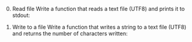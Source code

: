 0. Read file
Write a function that reads a text file (UTF8) and prints it to stdout:

1. Write to a file
Write a function that writes a string to a text file (UTF8) and returns the number of characters written:

